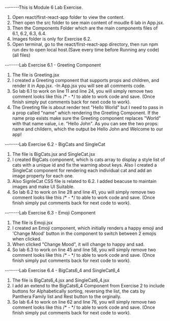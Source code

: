 -------This is Module 6 Lab Exercise. 

1. Open react/first-react-app folder to view the content.
2. Then open the src folder to see main content of moudle 6 lab in App.jsx.
3. Then the Components Folder which are the main components files of 6.1, 6.2, 6.3, 6.4.
4. Images folder is only for Exercise 6.2.
5. Open terminal, go to the react/first-react-app directory, then run npm run dev to open local host.(Save every time before Running any code) (all files)

-------Lab Exercise 6.1 - Greeting Component 

1. The file is Greeting.jsx
2. I created a Greeting component that supports props and children, and render it in App.jsx.
   -In App.jsx you will see all comments code.
3. So lab 6.1 to work on line 11 and line 24, you will simply remove two comment looks like this /* - */ to able to work code and save. (Once finish simply put comments back for next code to work).
4. The Greeting file is about render text "Hello World" but I need to pass in a prop called "name" which rendering the Greeting Component. If the name prop exists make sure the Greeting component replaces "World" with that name value, i.e. "Hello John". As you can see the two props: name and childern, which the output be Hello John and Welcome to our app!

-------Lab Exercise 6.2 - BigCats and SingleCat

1. The file is BigCats.jsx and SingleCat.jsx
2. I created BigCats component, which is cats array to display a style list of cats with a unique id and fix the warning about keys. Also I created a SingleCat component for rendering each individual cat and add an image property for each one.
3. Also SignleCat CSS file is related to 6.2. I added beacuse to maintain images and make UI Suitable.
4. So lab 6.2 to work on line 28 and line 41, you will simply remove two comment looks like this /* - */ to able to work code and save. (Once finish simply put comments back for next code to work).

-------Lab Exercise 6.3 - Emoji Component

1. The file is Emoji.jsx
2. I created an Emoji component, which initially renders a happy emoji and 'Change Mood' button in the component to switch between 2 emojis when clicked.
3. When clicked "Change Mood", it will change to happy and sad.
4. So lab 6.3 to work on line 45 and line 58, you will simply remove two comment looks like this /* - */ to able to work code and save. (Once finish simply put comments back for next code to work).

-------Lab Exercise 6.4 - BigCats6_4 and SingleCat6_4 

1. The file is BigCats6_4.jsx and SingleCat6_4.jsx
2. I add an extend to the BigCats6_4 Component from Exercise 2 to include buttons for Alphabetically sorting, reversing the list, the cats by Panthera Family list and Rest button to the orginally.
3. So lab 6.4 to work on line 62 and line 76, you will simply remove two comment looks like this /* - */ to able to work code and save. (Once finish simply put comments back for next code to work).
































